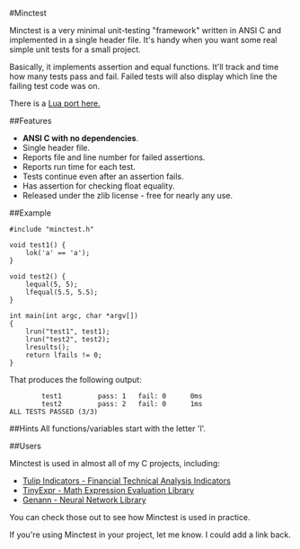 #Minctest


Minctest is a very minimal unit-testing "framework" written in ANSI C and
implemented in a single header file. It's handy when you want some real simple
unit tests for a small project.

Basically, it implements assertion and equal functions. It'll track and time
how many tests pass and fail. Failed tests will also display which line the
failing test code was on.

There is a [Lua port here.](https://github.com/codeplea/minctest-lua)

##Features

- **ANSI C with no dependencies**.
- Single header file.
- Reports file and line number for failed assertions.
- Reports run time for each test.
- Tests continue even after an assertion fails.
- Has assertion for checking float equality.
- Released under the zlib license - free for nearly any use.

##Example

    #include "minctest.h"

    void test1() {
        lok('a' == 'a');
    }

    void test2() {
        lequal(5, 5);
        lfequal(5.5, 5.5);
    }

    int main(int argc, char *argv[])
    {
        lrun("test1", test1);
        lrun("test2", test2);
        lresults();
        return lfails != 0;
    }


That produces the following output:

            test1         pass: 1   fail: 0      0ms
            test2         pass: 2   fail: 0      1ms
    ALL TESTS PASSED (3/3)



##Hints
     All functions/variables start with the letter 'l'.

##Users

Minctest is used in almost all of my C projects, including:

* [Tulip Indicators - Financial Technical Analysis Indicators](https://tulipindicators.org)
* [TinyExpr - Math Expression Evaluation Library](https://codeplea.com/tinyexpr)
* [Genann - Neural Network Library](https://codeplea.com/genann)

You can check those out to see how Minctest is used in practice.

If you're using Minctest in your project, let me know. I could add a link back.
